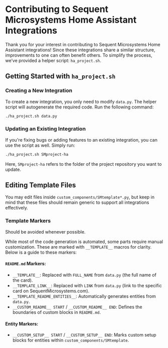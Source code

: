 # Contributing to Sequent Microsystems Home Assistant Integrations

Thank you for your interest in contributing to Sequent Microsystems Home Assistant integrations! Since these integrations share a similar structure, improvements to one can often benefit others. To simplify the process, we’ve provided a helper script: `ha_project.sh`.  

## Getting Started with `ha_project.sh`

### Creating a New Integration
To create a new integration, you only need to modify `data.py`. The helper script will autogenerate the required code. Run the following command:  
```bash
./ha_project.sh data.py
```

### Updating an Existing Integration
If you're fixing bugs or adding features to an existing integration, you can use the script as well. Simply run:  
```bash
./ha_project.sh SMproject-ha
```
Here, `SMproject-ha` refers to the folder of the project repository you want to update.

## Editing Template Files
You may edit files inside `custom_components/SMtemplate*.py`, but keep in mind that these files should remain generic to support all integrations effectively.  

### Template Markers 
Should be avoided whenever possible.

While most of the code generation is automated, some parts require manual customization. These are marked with `__TEMPLATE__` macros for clarity. Below is a guide to these markers:

#### `README.md` Markers:
- `__TEMPLATE__`: Replaced with `FULL_NAME` from `data.py` (the full name of the card).  
- `__TEMPLATE_LINK__`: Replaced with `LINK` from `data.py` (link to the specific card on SequentMicrosystems.com).  
- `__TEMPLATE_README_ENTITIES__`: Automatically generates entities from `data.py`.  
- `__CUSTOM_README__ START` / `__CUSTOM_README__ END`: Defines the boundaries of custom blocks in `README.md`.

#### Entity Markers:
- `__CUSTOM_SETUP__ START` / `__CUSTOM_SETUP__ END`: Marks custom setup blocks for entities within `custom_components/SMtemplate`.
